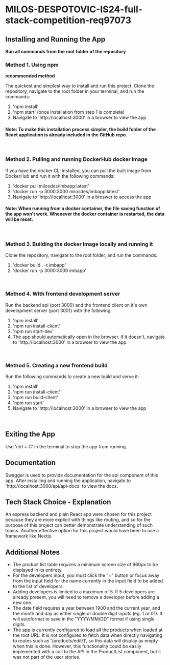 # MILOS-DESPOTOVIC-IS24-full-stack-competition-req97073

## Installing and Running the App

**Run all commands from the root folder of the repository**

### Method 1. Using npm

**recommended method**

The quickest and simplest way to install and run this project. Clone the repository, navigate to the root folder in your terminal, and run the commands:

1. 'npm install'
2. 'npm start' (once installation from step 1 is complete)
3. Navigate to 'http://localhost:3000' in a browser to view the app

#### Note: To make this installation process simpler, the build folder of the React application is already included in the GitHub repo.

&nbsp;

### Method 2. Pulling and running DockerHub docker image

If you have the docker CLI installed, you can pull the built image from DockerHub and run it with the following commands:

1. 'docker pull milosdes/imbapp:latest'
2. 'docker run -p 3000:3000 milosdes/imbapp:latest'
3. Navigate to 'http://localhost:3000' in a broswer to access the app

#### Note: When running from a docker container, the file saving function of the app won't work. Whenever the docker container is restarted, the data will be reset.

&nbsp;

### Method 3. Building the docker image locally and running it

Clone the repository, navigate to the root folder, and run the commands:

1. 'docker build . -t imbapp'
2. 'docker run -p 3000:3000 imbapp'

&nbsp;

### Method 4. With frontend development server

Run the backend api (port 3000) and the frontend client on it's own development server (port 3001) with the following:

1. 'npm install'
2. 'npm run install-client'
3. 'npm run start-dev'
4. The app should automatically open in the browser. If it doesn't, navigate to 'http://localhost:3000' in a browser to view the app.

&nbsp;

### Method 5. Creating a new frontend build

Run the following commands to create a new build and serve it:

1. 'npm install'
2. 'npm run install-client'
3. 'npm run build-client'
4. 'npm run start'
5. Navigate to 'http://localhost:3000' in a browser to view the app

&nbsp;

## Exiting the App

Use 'ctrl + C' in the terminal to stop the app from running.

## Documentation

Swagger is used to provide documentation for the api component of this app. After installing and running the application, navigate to 'http://localhost:3000/api/api-docs' to view the docs.

## Tech Stack Choice - Explanation

An express backend and plain React app were chosen for this project because they are more explicit with things like routing, and so for the purpose of this project can better demonstrate understanding of such topics. Another effective option for this project would have been to use a framework like Nextjs.

## Additional Notes

-   The product list table requires a minimum screen size of 960px to be displayed in its entirety.
-   For the developers input, you must click the "+" button or focus away from the input field for the name currently in the input field to be added to the list of developers.
-   Adding developers is limited to a maximum of 5. If 5 developers are already present, you will need to remove a developer before adding a new one.
-   The date field requires a year between 1900 and the current year, and the month and day as either single or double digit inputs (eg. 1 or 01). It will autoformat to save in the "YYYY/MM/DD" format if using single digits.
-   The app is currently configured to load all the products when loaded at the root URL. It is not configured to fetch data when directly navigating to routes such as '/products/edit/1', so this data will display as empty when this is done. However, this functionality could be easily implemented with a call to the API in the ProductList component, but it was not part of the user stories.
